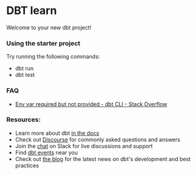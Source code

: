 # DBT learn

Welcome to your new dbt project!

### Using the starter project

Try running the following commands:
- dbt run
- dbt test

### FAQ

- [Env var required but not provided - dbt CLI - Stack Overflow](https://stackoverflow.com/questions/71920945/env-var-required-but-not-provided-dbt-cli)

### Resources:

- Learn more about dbt [in the docs](https://docs.getdbt.com/docs/introduction)
- Check out [Discourse](https://discourse.getdbt.com/) for commonly asked questions and answers
- Join the [chat](https://community.getdbt.com/) on Slack for live discussions and support
- Find [dbt events](https://events.getdbt.com) near you
- Check out [the blog](https://blog.getdbt.com/) for the latest news on dbt's development and best practices
